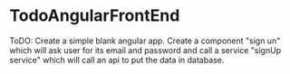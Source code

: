 # TodoAngularFrontEnd
ToDO:
Create a simple blank angular app.
Create a component "sign un" which will ask user for its email and password and call a service "signUp service" which will call an api to put the data in database.

